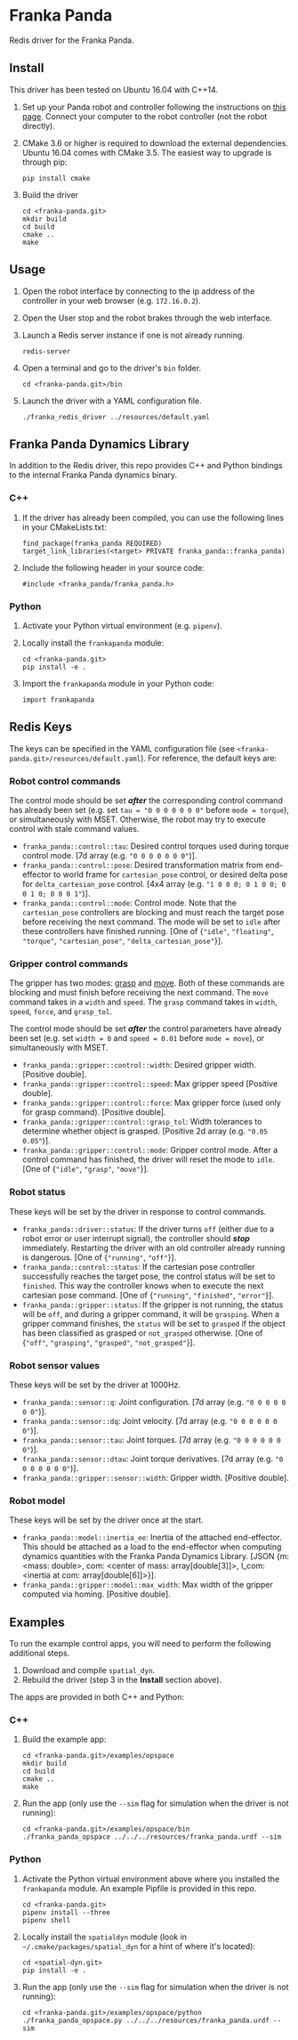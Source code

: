 Franka Panda
============
Redis driver for the Franka Panda.


Install
-------

This driver has been tested on Ubuntu 16.04 with C++14.

1. Set up your Panda robot and controller following the instructions on
   [this page](https://frankaemika.github.io/docs/getting_started.html).
   Connect your computer to the robot controller (not the robot directly).

2. CMake 3.6 or higher is required to download the external dependencies. Ubuntu
   16.04 comes with CMake 3.5. The easiest way to upgrade is through pip:

   ```
   pip install cmake
   ```

3. Build the driver

   ```
   cd <franka-panda.git>
   mkdir build
   cd build
   cmake ..
   make
   ```

Usage
-----

1. Open the robot interface by connecting to the ip address of the controller in
   your web browser (e.g. ```172.16.0.2```).

2. Open the User stop and the robot brakes through the web interface.

3. Launch a Redis server instance if one is not already running.

   ```
   redis-server
   ```

3. Open a terminal and go to the driver's ```bin``` folder.

   ```
   cd <franka-panda.git>/bin
   ```

4. Launch the driver with a YAML configuration file.

   ```
   ./franka_redis_driver ../resources/default.yaml
   ```

Franka Panda Dynamics Library
-----------------------------

In addition to the Redis driver, this repo provides C++ and Python bindings to
the internal Franka Panda dynamics binary.

### C++
1. If the driver has already been compiled, you can use the following lines in
   your CMakeLists.txt:

   ```
   find_package(franka_panda REQUIRED)
   target_link_libraries(<target> PRIVATE franka_panda::franka_panda)
   ```

2. Include the following header in your source code:

   ```
   #include <franka_panda/franka_panda.h>
   ```

### Python
1. Activate your Python virtual environment (e.g. `pipenv`).

2. Locally install the `frankapanda` module:

   ```
   cd <franka-panda.git>
   pip install -e .
   ```

3. Import the `frankapanda` module in your Python code:

   ```
   import frankapanda
   ```

Redis Keys
----------

The keys can be specified in the YAML configuration file (see `<franka-panda.git>/resources/default.yaml`). For reference, the default keys are:

### Robot control commands

The control mode should be set ***after*** the corresponding control command has already been set (e.g. set `tau = "0 0 0 0 0 0 0"` before `mode = torque`), or simultaneously with MSET. Otherwise, the robot may try to execute control with stale command values.

- `franka_panda::control::tau`: Desired control torques used during torque control mode. \[7d array (e.g. `"0 0 0 0 0 0 0"`)\].
- `franka_panda::control::pose`: Desired transformation matrix from end-effector to world frame for `cartesian_pose` control, or desired delta pose for `delta_cartesian_pose` control. \[4x4 array (e.g. `"1 0 0 0; 0 1 0 0; 0 0 1 0; 0 0 0 1"`)\].
- `franka_panda::control::mode`: Control mode. Note that the `cartesian_pose` controllers are blocking and must reach the target pose before receiving the next command. The mode will be set to `idle` after these controllers have finished running. \[One of {`"idle"`, `"floating"`, `"torque"`, `"cartesian_pose"`, `"delta_cartesian_pose"`}\].

### Gripper control commands

The gripper has two modes: [grasp](https://frankaemika.github.io/libfranka/classfranka_1_1Gripper.html#a19b711cc7eb4cb560d1c52f0864fdc0d) and [move](https://frankaemika.github.io/libfranka/classfranka_1_1Gripper.html#a331720c9e26f23a5fa3de1e171b1a684). Both of these commands are blocking and must finish before receiving the next command.
The `move` command takes in a `width` and `speed`. The `grasp` command takes in `width`, `speed`, `force`, and `grasp_tol`.

The control mode should be set ***after*** the control parameters have already been set (e.g. set `width = 0` and `speed = 0.01` before `mode = move`), or simultaneously with MSET.

- `franka_panda::gripper::control::width`: Desired gripper width. \[Positive double\].
- `franka_panda::gripper::control::speed`: Max gripper speed \[Positive double\].
- `franka_panda::gripper::control::force`: Max gripper force (used only for grasp command). \[Positive double\].
- `franka_panda::gripper::control::grasp_tol`: Width tolerances to determine whether object is grasped. \[Positive 2d array (e.g. `"0.05 0.05"`)\].
- `franka_panda::gripper::control::mode`: Gripper control mode. After a control command has finished, the driver will reset the mode to `idle`. \[One of {`"idle"`, `"grasp"`, `"move"`}\].

### Robot status

These keys will be set by the driver in response to control commands.

- `franka_panda::driver::status`: If the driver turns `off` (either due to a robot error or user interrupt signal), the controller should ***stop*** immediately. Restarting the driver with an old controller already running is dangerous. \[One of {`"running"`, `"off"`}\].
- `franka_panda::control::status`: If the cartesian pose controller successfully reaches the target pose, the control status will be set to `finished`. This way the controller knows when to execute the next cartesian pose command. \[One of {`"running"`, `"finished"`, `"error"`}\].
- `franka_panda::gripper::status`: If the gripper is not running, the status will be `off`, and during a gripper command, it will be `grasping`. When a gripper command finishes, the `status` will be set to `grasped` if the object has been classified as grasped or `not_grasped` otherwise. \[One of {`"off"`, `"grasping"`, `"grasped"`, `"not_grasped"`}\].

### Robot sensor values

These keys will be set by the driver at 1000Hz.

- `franka_panda::sensor::q`: Joint configuration. \[7d array (e.g. `"0 0 0 0 0 0 0"`)\].
- `franka_panda::sensor::dq`: Joint velocity. \[7d array (e.g. `"0 0 0 0 0 0 0"`)\].
- `franka_panda::sensor::tau`: Joint torques. \[7d array (e.g. `"0 0 0 0 0 0 0"`)\].
- `franka_panda::sensor::dtau`: Joint torque derivatives. \[7d array (e.g. `"0 0 0 0 0 0 0"`)\].
- `franka_panda::gripper::sensor::width`: Gripper width. \[Positive double\].

### Robot model

These keys will be set by the driver once at the start.

- `franka_panda::model::inertia_ee`: Inertia of the attached end-effector. This should be attached as a load to the end-effector when computing dynamics quantities with the Franka Panda Dynamics Library. \[JSON {m: <mass: double>, com: <center of mass: array[double[3]]>, I_com: <inertia at com: array[double[6]]>}\].
- `franka_panda::gripper::model::max_width`: Max width of the gripper computed via homing. \[Positive double\].

Examples
--------

To run the example control apps, you will need to perform the following
additional steps.

1. Download and compile `spatial_dyn`.
2. Rebuild the driver (step 3 in the **Install** section above).

The apps are provided in both C++ and Python:

### C++

1. Build the example app:

   ```
   cd <franka-panda.git>/examples/opspace
   mkdir build
   cd build
   cmake ..
   make
   ```

2. Run the app (only use the `--sim` flag for simulation when the driver is not running):

   ```
   cd <franka-panda.git>/examples/opspace/bin
   ./franka_panda_opspace ../../../resources/franka_panda.urdf --sim
   ```

### Python

1. Activate the Python virtual environment above where you installed the
   `frankapanda` module. An example Pipfile is provided in this repo.

   ```
   cd <franka-panda.git>
   pipenv install --three
   pipenv shell
   ```

2. Locally install the `spatialdyn` module (look in
   `~/.cmake/packages/spatial_dyn` for a hint of where it's located):

   ```
   cd <spatial-dyn.git>
   pip install -e .
   ```

3. Run the app (only use the `--sim` flag for simulation when the driver is not running):

   ```
   cd <franka-panda.git>/examples/opspace/python
   ./franka_panda_opspace.py ../../../resources/franka_panda.urdf --sim
   ```

